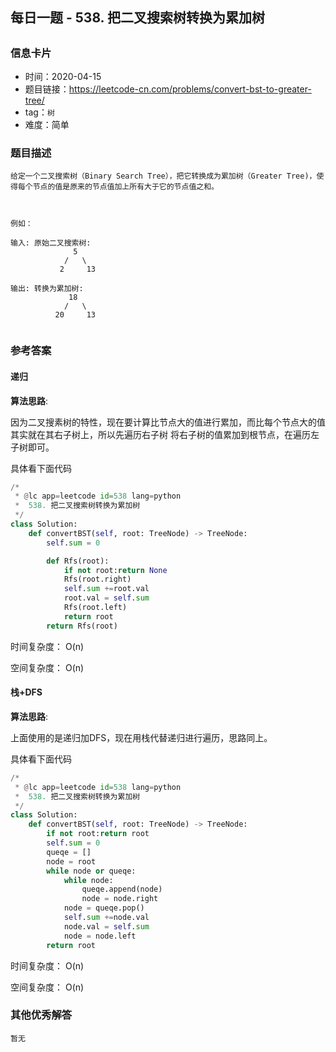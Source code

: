## 每日一题 - 538. 把二叉搜索树转换为累加树
 ## 

### 信息卡片

- 时间：2020-04-15
- 题目链接：https://leetcode-cn.com/problems/convert-bst-to-greater-tree/
- tag：`树`
- 难度：简单

### 题目描述

```
给定一个二叉搜索树（Binary Search Tree），把它转换成为累加树（Greater Tree)，使得每个节点的值是原来的节点值加上所有大于它的节点值之和。

 

例如：

输入: 原始二叉搜索树:
              5
            /   \
           2     13

输出: 转换为累加树:
             18
            /   \
          20     13
 

```



### 参考答案

#### 递归

**算法思路**:

因为二叉搜素树的特性，现在要计算比节点大的值进行累加，而比每个节点大的值其实就在其右子树上，所以先遍历右子树
将右子树的值累加到根节点，在遍历左子树即可。


具体看下面代码

```python
/*
 * @lc app=leetcode id=538 lang=python
 *  538. 把二叉搜索树转换为累加树
 */
class Solution:
    def convertBST(self, root: TreeNode) -> TreeNode:
        self.sum = 0

        def Rfs(root):
            if not root:return None
            Rfs(root.right)
            self.sum +=root.val
            root.val = self.sum
            Rfs(root.left)
            return root
        return Rfs(root)
```

时间复杂度： O(n)

空间复杂度： O(n)


#### 栈+DFS

**算法思路**:

上面使用的是递归加DFS，现在用栈代替递归进行遍历，思路同上。


具体看下面代码

```python
/*
 * @lc app=leetcode id=538 lang=python
 *  538. 把二叉搜索树转换为累加树
 */
class Solution:
    def convertBST(self, root: TreeNode) -> TreeNode:
        if not root:return root
        self.sum = 0
        queqe = []
        node = root
        while node or queqe:
            while node:
                queqe.append(node)
                node = node.right
            node = queqe.pop()
            self.sum +=node.val
            node.val = self.sum
            node = node.left
        return root

```

时间复杂度： O(n)

空间复杂度： O(n)

### 其他优秀解答

```
暂无
```



